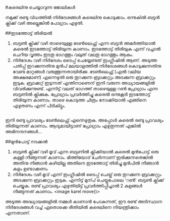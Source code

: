 #കരെലിനു ചെയ്യാവുന്ന ജോലികള്‍

നമുക്ക് രണ്ടു വിധത്തില്‍ നിര്‍ദേശങ്ങള്‍ കരെലിനു കൊടുക്കാം. ഒന്നുകില്‍ ബട്ടന്‍ ക്ലിക്ക് വഴി അല്ലെങ്കില്‍ പോഗ്രാം എഴുതി.

##ഇടത്തോട്ട് തിരിയല്‍
 1. ബട്ടണ്‍ ക്ലിക്ക് വഴി
 താഴെയുള്ള ടേണ്‍ലെഫ്റ്റ് എന്ന ബട്ടന്‍ അമര്‍ത്തിയാല്‍ കരെല്‍ ഇടത്തോട്ട് തിരിയുന്ന കാണാം. ഇടത്തോട്ട് തിരിയുക എന്ന് വച്ചാല്‍ ചെറിയ വൃത്തം ഇടതു ഭാഗത്തും വലുത് വലതു ഭാഗത്തും ആകും.
 2. നിര്‍ദേശം വഴി
നിര്‍ദേശം ടൈപ്പ് ചെയ്യേണ്ടത് ഇംഗ്ലീഷില്‍ ആണ്. അടുത്ത പതിപ്പ് ഇറക്കുന്നതിനു മുന്‍പ് മലയാളത്തില്‍ നിര്‍ദേശങ്ങള്‍ കൊടുക്കുന്നതിനു വേണ്ട മാറ്റങ്ങള്‍ വരുത്തുന്നതായിരിക്കു .ടേണ്‍ലെഫ്റ്റ് (എല്‍ വലിയ അക്ഷരമാണ്) എന്നെഴുതി ഒരു തുറക്കുന്ന ബ്രാക്കറ്റും അടക്കുന്ന ബ്രാക്കറ്റും ഇടുക. ബ്രാക്കറ്റ് ഇടുന്നത് എന്തിനാണെന് ഇനി വരുന്ന അധ്യായങ്ങളില്‍ വിവരിക്കുന്നുണ്ട്.  എന്നിട്ട് വലത് ഭാഗത്ത് താഴെയുള്ള റണ്‍ പ്രോഗ്രാം എന്ന ബട്ടണില്‍ ക്ലിക്കുക. പ്രോഗ്രാം പ്രവര്‍ത്തിച്ചു കരെല്‍ ഒന്നുകൂടി ഇടത്തോട്ട് തിരിയുന്ന കാണാം.
താഴെ കൊടുത്ത ചിത്രം നോക്കിയാല്‍ എങ്ങിനെ എഴുതണം എന്ന് പിടികിട്ടും.
<image karel turnLeft>

ഇനി രണ്ടു പ്രാവശ്യം ടേണ്‍ലെഫ്റ്റ് എന്നെഴുതുക. അപ്പോള്‍ കരെല്‍ രണ്ടു പ്രാവശ്യം തിരിയുന്നത് കാണാം.
ആദ്യമായിട്ടാണ് പ്രോഗ്രാം എഴുതുന്നത് എങ്കില്‍ അഭിനന്ദനങ്ങള്‍...

##മുന്‍പോട്ട് നടക്കല്‍
 1. ബട്ടണ്‍ ക്ലിക്ക് വഴി
മൂവ് എന്ന ബട്ടണില്‍ ക്ലിക്കിയാല്‍ കരെല്‍ മുന്‍പോട്ട് ഒരു കള്ളി നീങ്ങുന്നത് കാണാം. ഭിത്തിയോട് ചേര്‍ന്നാണ് ഇരിക്കുന്നതെങ്കില്‍ അതിനു നീങ്ങാന്‍ കഴിയില്ല അതിനെ ഇടത്തോട്ട് തിരിച്ചു മുന്‍പില്‍ നീങ്ങാന്‍ കളം ഉണ്ടാക്കണം
 2. നിര്‍ദേശം വഴി
മൂവ് എന്ന് ഇംഗ്ലീഷില്‍ ടൈപ്പ് ചെയ്ത് ഒരു തുറക്കുന്ന ബ്രാക്കറ്റും അടക്കുന്ന ബ്രാക്കറ്റും ഇടുക. എന്നിട്ട് മുന്പ് ചെയ്തപോലെ 'റണ്‍' ബട്ടണ്‍ ക്ലിക്ക് ചെയ്യുക. രണ്ട് പ്രാവശ്യം എഴുതിയിട്ട് പ്രവര്‍ത്തിപ്പിച്ചാല്‍ 2 കളങ്ങള്‍ നീങ്ങുന്നത് കാണാം.
<image karel move()>

അടുത്ത അദ്ധ്യായങ്ങളില്‍ നമ്മള്‍ കാണാന്‍ പോകുന്നത്, ഈ രണ്ട് അടിസ്ഥാന നിര്‍ദേശങ്ങള്‍ വച്ച് ഏതൊക്കെ രീതിയില്‍ കരെലിനെ നിയന്ത്രിക്കാം എന്നതാണ്.
